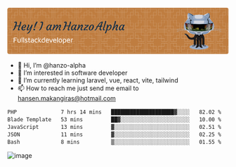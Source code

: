 ![Header](./github-header-image.png)

- 👋 Hi, I’m @hanzo-alpha
- 👀 I’m interested in software developer
- 🌱 I’m currently learning laravel, vue, react, vite, tailwind
- 📫 How to reach me just send me email to hansen.makangiras@hotmail.com 

<!---
hanzo-alpha/hanzo-alpha is a ✨ special ✨ repository because its `README.md` (this file) appears on your GitHub profile.
You can click the Preview link to take a look at your changes.
--->

<!--START_SECTION:waka-->

```txt
PHP              7 hrs 14 mins   ████████████████████▓░░░░   82.02 %
Blade Template   53 mins         ██▓░░░░░░░░░░░░░░░░░░░░░░   10.00 %
JavaScript       13 mins         ▓░░░░░░░░░░░░░░░░░░░░░░░░   02.51 %
JSON             11 mins         ▓░░░░░░░░░░░░░░░░░░░░░░░░   02.25 %
Bash             8 mins          ▒░░░░░░░░░░░░░░░░░░░░░░░░   01.55 %
```

<!--END_SECTION:waka-->

![image](https://github.com/hanzo-alpha/hanzo-alpha/assets/111342797/c4bd2977-6123-4017-8652-6e166259b484)

